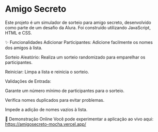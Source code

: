# Amigo Secreto
Este projeto é um simulador de sorteio para amigo secreto, desenvolvido como parte de um desafio da Alura. Foi construído utilizando JavaScript, HTML e CSS.

:sparkles: Funcionalidades
Adicionar Participantes: Adicione facilmente os nomes dos amigos à lista.

Sorteio Aleatório: Realiza um sorteio randomizado para emparelhar os participantes.

Reiniciar: Limpa a lista e reinicia o sorteio.

Validações de Entrada:

Garante um número mínimo de participantes para o sorteio.

Verifica nomes duplicados para evitar problemas.

Impede a adição de nomes vazios à lista.

:rocket: Demonstração Online
Você pode experimentar a aplicação ao vivo aqui: https://amigosecreto-mocha.vercel.app/


